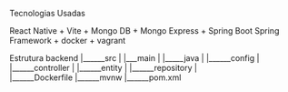 Tecnologias Usadas

React Native + Vite + Mongo DB + Mongo Express + Spring Boot Spring Framework + docker + vagrant



Estrutura
backend
    |______src
    |         |___main
    |                 |_____java
    |                          |______config
    |                           |______controller
    |                           |______entity
    |                           |______repository
    |                               
    |______Dockerfile
    |______mvnw
    |______pom.xml
